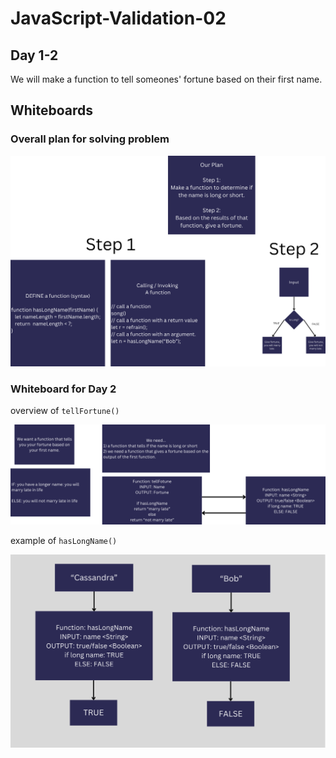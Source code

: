 # JavaScript-Validation-02

## Day 1-2

We will make a function to tell someones' fortune based on their first name.

## Whiteboards

### Overall plan for solving problem

![Overall plan for solving problem whiteboard](./img/day-3-whiteboard.png)

### Whiteboard for Day 2

overview of `tellFortune()`

![overview of tellFortune()](./img/day-2-whiteboard.png)

example of `hasLongName()`

![overview of hasLongName()](./img/day-2-whiteboard-2.png)
